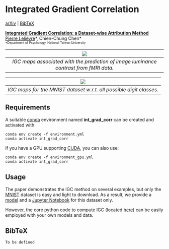 # Integrated Gradient Correlation
[arXiv](https://plelievre.com) | [BibTeX](#bibtex)

[**Integrated Gradient Correlation: a Dataset-wise Attribution Method**](https://plelievre.com)<br/>
[Pierre Lelièvre](https://plelievre.com)\*, Chien-Chung Chen\*<br>
<sub><sup>\*Department of Psychology, National Taiwan University<sub><sup>

| <img src=https://plelievre.com/media/paper_igc/igc_fmri_contrast.jpg /> |
|:--:|
| *IGC maps associated with the prediction of image luminance contrast from fMRI data.* |

| <img src=https://plelievre.com/media/paper_igc/igc_mnist.jpg /> |
|:--:|
| *IGC maps for the MNIST dataset w.r.t. all possible digit classes.* |

## Requirements
A suitable [conda](https://conda.io/) environment named **int_grad_corr** can be
created and activated with:

```
conda env create -f environment.yml
conda activate int_grad_corr
```

If you have a GPU supporting [CUDA](https://developer.nvidia.com/cuda-downloads),
you can also use:

```
conda env create -f environment_gpu.yml
conda activate int_grad_corr
```

## Usage
The paper demonstrates the IGC method on several examples, but only the
[MNIST](http://yann.lecun.com/exdb/mnist/) dataset is easy and light to
download. As a result, we provide a [model](mnist/model_mnist_1v0.py) and a
[Jupyter Notebook](igc_mnist.ipynb) for this dataset only.

However, the core python code to compute IGC (located [here](igc/igc_1v0.py))
can be easily employed with your own models and data.

## BibTeX

```
To be defined
```
